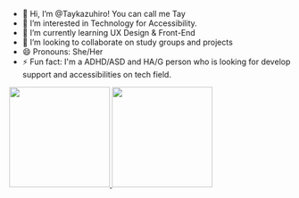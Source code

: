 - 👋 Hi, I’m @Taykazuhiro! You can call me Tay 
- 👀 I’m interested in Technology for Accessibility.
- 🌱 I’m currently learning UX Design & Front-End
- 💞️ I’m looking to collaborate on study groups and projects
- 😄 Pronouns: She/Her
- ⚡ Fun fact: I'm a ADHD/ASD and HA/G person who is looking for develop support and accessibilities on tech field.

<div>
<a href="https://github.com/Taykazuhiro">
<img loading="lazy" height="180em" src="https://github-readme-stats.vercel.app/api/top-langs/?username=Taykazuhiro&layout=compact&langs_count=7&theme=dracula"/>
<img loading="lazy" height="180em" src="https://github-readme-stats.vercel.app/api?username=Taykazuhiro&show_icons=true&theme=dracula&include_all_commits=true&count_private=true"/>
</div>

<!---
Taykazuhiro/Taykazuhiro is a ✨ special ✨ repository because its `README.md` (this file) appears on your GitHub profile.
You can click the Preview link to take a look at your changes.
--->


